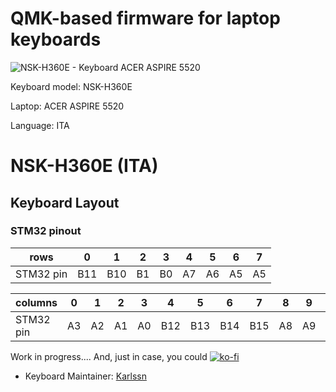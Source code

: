# QMK-based firmware for laptop keyboards

![NSK-H360E - Keyboard ACER ASPIRE 5520](https://user-images.githubusercontent.com/37624798/143428394-523b28a2-6664-4fec-9eee-3856282d7b79.jpg)

Keyboard model: NSK-H360E

Laptop: ACER ASPIRE 5520

Language: ITA

# NSK-H360E (ITA)

## Keyboard Layout

### STM32 pinout
| rows        | 0   | 1   | 2   | 3   | 4   | 5   | 6   | 7   |
| ----------- | --- | --- | --- | --- | --- | --- | --- | --- |
| STM32 pin   | B11 | B10 | B1  | B0  | A7  | A6  | A5  | A5  |

| columns     | 0   | 1   | 2   | 3   | 4   | 5   | 6   | 7   | 8   | 9   | 10  | 11  | 12  | 13  | 14  | 15  | 16  | 17  |
| ----------- | --- | --- | --- | --- | --- | --- | --- | --- | --- | --- | --- | --- | --- | --- | --- | --- | --- | --- |
| STM32 pin   | A3  | A2  | A1  | A0  | B12 | B13 | B14 | B15 | A8  | A9  | A10 | A15 | B3  | B4  | B5  | B9  | B15 | B14 |


Work in progress....
And, just in case, you could   [![ko-fi](https://ko-fi.com/img/githubbutton_sm.svg)](https://ko-fi.com/B0B377D0E)

* Keyboard Maintainer: [Karlssn](https://github.com/simonemauri)
